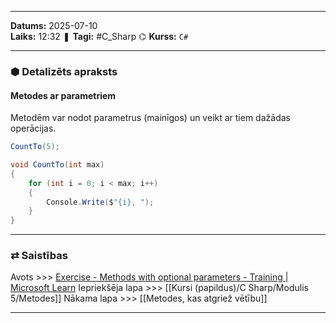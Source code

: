 ___
**Datums:** 2025-07-10   
**Laiks:** 12:32 
❚ **Tagi:** #C_Sharp 
⌬ **Kurss:**  `C#`

---
### ⬢ Detalizēts apraksts
#### Metodes ar parametriem

Metodēm var nodot parametrus (mainīgos) un veikt ar tiem dažādas operācijas.

```csharp
CountTo(5);

void CountTo(int max) 
{
	for (int i = 0; i < max; i++)
	{
		Console.Write($"{i}, ");
	}
}
```

---
### ⇄ Saistības
Avots >>> [Exercise - Methods with optional parameters - Training \| Microsoft Learn](https://learn.microsoft.com/en-us/training/modules/create-c-sharp-methods-parameters/5-exercise-use-named-optional-parameters)
Iepriekšēja lapa >>> [[Kursi (papildus)/C Sharp/Modulis 5/Metodes]]
Nākama lapa >>> [[Metodes, kas atgriež vētību]]
___